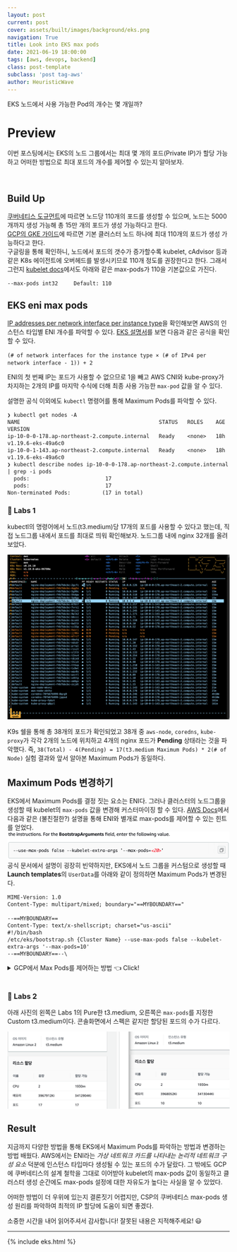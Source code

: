 ```yaml
---
layout: post
current: post
cover: assets/built/images/background/eks.png
navigation: True
title: Look into EKS max pods
date: 2021-06-19 18:00:00
tags: [aws, devops, backend]
class: post-template
subclass: 'post tag-aws'
author: HeuristicWave
---
```


EKS 노드에서 사용 가능한 Pod의 개수는 몇 개일까?

# Preview

이번 포스팅에서는 EKS의 노드 그룹에서는 최대 몇 개의 포드(Private IP)가 할당 가능하고 어떠한 방법으로 최대 포드의 개수를 제어할 수 있는지 알아보자.

<br>

## Build Up

[쿠버네티스 도규먼트](https://kubernetes.io/docs/setup/best-practices/cluster-large/ )에 따르면 노드당 110개의 포드를 생성할 수 있으며, 노드는 5000개까지 생성 가능해 총 15만 개의 포드가 생성 가능하다고 한다. <br>
[GCP의 GKE 가이드](https://cloud.google.com/kubernetes-engine/docs/how-to/flexible-pod-cidr?hl=en#cidr_ranges_for_clusters )에 따르면 기본 클러스터 노드 하나에 최대 110개의 포드가 생성 가능하다고 한다. <br>
구글링을 통해 확인하니, 노드에서 포드의 갯수가 증가할수록 kubelet, cAdvisor 등과 같은 K8s 에이전트에 오버헤드를 발생시키므로 110개 정도를 권장한다고 한다.
그래서 그런지 [kubelet docs](https://kubernetes.io/docs/reference/command-line-tools-reference/kubelet/ )에서도 아래와 같은 max-pods가 110을 기본값으로 가진다.
```shell
--max-pods int32     Default: 110
```

## EKS eni max pods

[IP addresses per network interface per instance type](https://docs.aws.amazon.com/AWSEC2/latest/UserGuide/using-eni.html#AvailableIpPerENI )을 확인해보면 AWS의 인스턴스 타입별 ENI 개수를 파악할 수 있다.
[EKS 설명서](https://docs.aws.amazon.com/eks/latest/userguide/pod-networking.html )를 보면 다음과 같은 공식을 확인할 수 있다. <br>

`(# of network interfaces for the instance type × (# of IPv4 per network interface - 1)) + 2`

ENI의 첫 번째 IP는 포드가 사용할 수 없으므로 1을 빼고 AWS CNI와 kube-proxy가 차지하는 2개의 IP를 마지막 수식에 더해 최종 사용 가능한 `max-pod` 값을 알 수 있다. <br>

설명한 공식 이외에도 `kubectl` 명령어를 통해 Maximum Pods를 파악할 수 있다.
```shell
❯ kubectl get nodes -A
NAME                                            STATUS   ROLES    AGE   VERSION
ip-10-0-0-178.ap-northeast-2.compute.internal   Ready    <none>   18h   v1.19.6-eks-49a6c0
ip-10-0-1-143.ap-northeast-2.compute.internal   Ready    <none>   18h   v1.19.6-eks-49a6c0
❯ kubectl describe nodes ip-10-0-0-178.ap-northeast-2.compute.internal | grep -i pods
  pods:                        17
  pods:                        17
Non-terminated Pods:          (17 in total)
```

### 👀 Labs 1

kubectl의 명령어에서 노드(t3.medium)당 17개의 포드를 사용할 수 있다고 했는데, 직접 노드그룹 내에서 포드를 최대로 띄워 확인해보자. 노드그룹 내에 nginx 32개를 올려보았다.

![EKSMaxPods](../../assets/built/images/post/maxPodsTest.png)

K9s 쉘을 통해 총 38개의 포드가 확인되었고 38개 중 `aws-node`, `coredns`, `kube-proxy`가 각각 2개의 노드에 위치하고 4개의 nginx 포드가 **Pending** 상태라는 것을 파악했다.
즉, `38(Total) - 4(Pending) = 17(t3.medium Maximum Pods) * 2(# of Node)` 실험 결과와 앞서 알아본 Maximum Pods가 동일하다.

## Maximum Pods 변경하기

EKS에서 Maximum Pods를 결정 짓는 요소는 ENI다. 그러나 클러스터의 노드그룹을 생성할 때 kubelet의 `max-pods` 값을 변경해 커스터마이징 할 수 있다. 
[AWS Docs](https://docs.aws.amazon.com/eks/latest/userguide/cni-custom-network.html )에서 다음과 같은 (불친절한?) 설명을 통해 ENI와 별개로 max-pods를 제어할 수 있는 힌트를 얻었다.
![max-pods.png](../../assets/built/images/post/bootstrapArg.png)
공식 문서에서 설명이 굉장히 빈약하지만, EKS에서 노드 그룹을 커스텀으로 생성할 때 **Launch templates**의 `UserData`를 아래와 같이 정의하면 Maximum Pods가 변경된다.

```shell
MIME-Version: 1.0
Content-Type: multipart/mixed; boundary="==MYBOUNDARY=="

--==MYBOUNDARY==
Content-Type: text/x-shellscript; charset="us-ascii"
#!/bin/bash
/etc/eks/bootstrap.sh {Cluster Name} --use-max-pods false --kubelet-extra-args '--max-pods=10'
--==MYBOUNDARY==--\
```

<details><summary markdown="span">GCP에서 Max Pods를 제어하는 방법 👈 Click! </summary>

[GCP에서는 클러스터를 생성할 때](https://cloud.google.com/kubernetes-engine/docs/how-to/flexible-pod-cidr?hl=en#configuring_maximum_pods_per_node)
아래 명령어의 `--default-max-pods-per-node` 파라미터를 통해 `max-pods`(👆 Build Up 단계에서 default 110 👆)를 조절할 수 있다.
```shell
gcloud container clusters create CLUSTER_NAME \
  # 생략
  --default-max-pods-per-node MAXIMUM_PODS \
  # 생략
```

</details>

<br>

### 👀 Labs 2

아래 사진의 왼쪽은 Labs 1의 Pure한 t3.medium, 오른쪽은 `max-pods`를 지정한 Custom t3.medium이다. 콘솔화면에서 스펙은 같지만 할당된 포드의 수가 다르다.

![max-pods-10.png](../../assets/built/images/post/max10pods.png)

## Result

지금까지 다양한 방법을 통해 EKS에서 Maximum Pods를 파악하는 방법과 변경하는 방법 배웠다.
AWS에서는 ENI라는 *가상 네트워크 카드를 나타내는 논리적 네트워크 구성 요소* 덕분에 인스턴스 타입마다 생성될 수 있는 포드의 수가 달랐다.
그 밖에도 GCP에 쿠버네티스의 설계 철학을 그대로 이어받아 kubelet의 max-pods 값이 동일하고 클러스터 생성 순간에도 max-pods 설정에 대한 자유도가 높다는 사실을 알 수 있었다.

어떠한 방법이 더 우위에 있는지 결론짓기 어렵지만, CSP의 쿠버네티스 max-pods 생성 원리를 파악하여 최적의 IP 할당에 도움이 되면 좋겠다.

소중한 시간을 내어 읽어주셔서 감사합니다! 잘못된 내용은 지적해주세요! 😃

---

{% include eks.html %}
